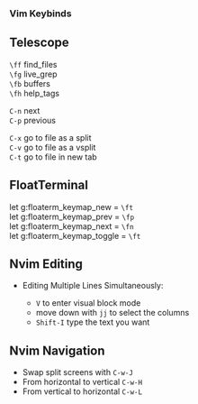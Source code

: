 ### Vim Keybinds

## Telescope

`\ff` find_files<br> 
`\fg` live_grep<br>
`\fb` buffers<br>
`\fh` help_tags<br>

`C-n` next<br>
`C-p` previous<br>

`C-x` go to file as a split<br>
`C-v` go to file as a vsplit<br>
`C-t` go to file in new tab<br>

## FloatTerminal

let g:floaterm_keymap_new    = `\ft`<br>
let g:floaterm_keymap_prev   = `\fp`<br>
let g:floaterm_keymap_next   = `\fn`<br>
let g:floaterm_keymap_toggle = `\ft`<br>

## Nvim Editing

- Editing Multiple Lines Simultaneously:<br>

    - `V` to enter visual block mode<br>
    - move down with  `jj` to select the columns<br>
    - `Shift-I` type the text you want<br>

## Nvim Navigation

- Swap split screens with `C-w-J` 
- From horizontal to vertical `C-w-H`
- From vertical to horizontal `C-w-L`

